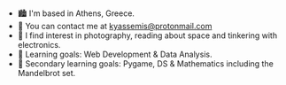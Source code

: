 * 🏙️  I'm based in Athens, Greece.
* 📲  You can contact me at [kyassemis@protonmail.com](mailto:kyassemis@protonmail.com)
* 🌌  I find interest in photography, reading about space and tinkering with electronics.
* 🌱  Learning goals: Web Development & Data Analysis.
* 👀  Secondary learning goals: Pygame, DS & Mathematics including the Mandelbrot set.

    

